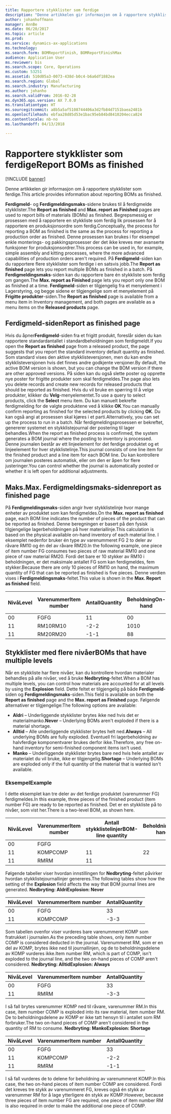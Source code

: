 ```yaml
---
title: Rapportere stykklister som ferdige
description: "Denne artikkelen gir informasjon om å rapportere stykklister som ferdige."
author: johanhoffmann
manager: AnnBe
ms.date: 06/20/2017
ms.topic: article
ms.prod: 
ms.service: dynamics-ax-applications
ms.technology: 
ms.search.form: BOMReportFinish, BOMReportFinishMax
audience: Application User
ms.reviewer: bis
ms.search.scope: Core, Operations
ms.custom: 53251
ms.assetid: 510d05a3-0073-438d-b0c4-b6a6df1882ea
ms.search.region: Global
ms.search.industry: Manufacturing
ms.author: johanho
ms.search.validFrom: 2016-02-28
ms.dyn365.ops.version: AX 7.0.0
ms.translationtype: HT
ms.sourcegitcommit: a8b5a5af5108744406a3d2fb84d7151baea2481b
ms.openlocfilehash: ebfaa28d85d53e1bac95eb84bd8410204ecca824
ms.contentlocale: nb-no
ms.lasthandoff: 04/13/2018

---
```


# <a name="report-boms-as-finished"></a><span data-ttu-id="ef434-103">Rapportere stykklister som ferdige</span><span class="sxs-lookup"><span data-stu-id="ef434-103">Report BOMs as finished</span></span>

[!INCLUDE [banner](../includes/banner.md)]

<span data-ttu-id="ef434-104">Denne artikkelen gir informasjon om å rapportere stykklister som ferdige.</span><span class="sxs-lookup"><span data-stu-id="ef434-104">This article provides information about reporting BOMs as finished.</span></span>

<span data-ttu-id="ef434-105">**Ferdigmeld**- og **Ferdigmeldingsmaks**-sidene brukes til å ferdigmelde stykklister.</span><span class="sxs-lookup"><span data-stu-id="ef434-105">The **Report as finished** and **Max. report as Finished** pages are used to report bills of materials (BOMs) as finished.</span></span> <span data-ttu-id="ef434-106">Begrepsmessig er prosessen med å rapportere en stykkliste som ferdig lik prosessen for å rapportere en produksjonsordre som ferdig.</span><span class="sxs-lookup"><span data-stu-id="ef434-106">Conceptually, the process for reporting a BOM as finished is the same as the process for reporting a production order as finished.</span></span> <span data-ttu-id="ef434-107">Denne prosessen kan brukes i for eksempel enkle monterings- og pakkingsprosesser der det ikke kreves mer avanserte funksjoner for produksjonsordrer.</span><span class="sxs-lookup"><span data-stu-id="ef434-107">This process can be used in, for example, simple assembly and kitting processes, where the more advanced capabilities of production orders aren't required.</span></span> <span data-ttu-id="ef434-108">På **Ferdigmeld**-siden kan du rapportere flere stykklister som ferdige i en satsvis jobb.</span><span class="sxs-lookup"><span data-stu-id="ef434-108">The **Report as finished** page lets you report multiple BOMs as finished in a batch.</span></span> <span data-ttu-id="ef434-109">På **Ferdigmeldingsmaks**-siden kan du rapportere bare én stykkliste som ferdig om gangen.</span><span class="sxs-lookup"><span data-stu-id="ef434-109">The **Max. report as Finished** page lets you report only one BOM as finished at a time.</span></span> <span data-ttu-id="ef434-110">**Ferdigmeld**-siden er tilgjengelig fra et menyelement i Lagerstyring, og begge sidene er tilgjengelige som et menyelement på **Frigitte produkter**-siden.</span><span class="sxs-lookup"><span data-stu-id="ef434-110">The **Report as finished** page is available from a menu item in Inventory management, and both pages are available as a menu items on the **Released products** page.</span></span>

## <a name="report-as-finished-page"></a><span data-ttu-id="ef434-111">Ferdigmeld-siden</span><span class="sxs-lookup"><span data-stu-id="ef434-111">Report as finished page</span></span>
<span data-ttu-id="ef434-112">Hvis du åpner**Ferdigmeld**-siden fra et frigitt produkt, foreslår siden du kan rapportere standardantallet i standardbeholdningen som ferdigmeldt.</span><span class="sxs-lookup"><span data-stu-id="ef434-112">If you open the **Report as finished** page from a released product, the page suggests that you report the standard inventory default quantity as finished.</span></span> <span data-ttu-id="ef434-113">Som standard vises den aktive stykklisteversjonen, men du kan endre stykklisteversjonen hvis det finnes andre godkjente versjoner.</span><span class="sxs-lookup"><span data-stu-id="ef434-113">By default, the active BOM version is shown, but you can change the BOM version if there are other approved versions.</span></span> <span data-ttu-id="ef434-114">På siden kan du også slette poster og opprette nye poster for frigitte produkter som skal ferdigmeldes.</span><span class="sxs-lookup"><span data-stu-id="ef434-114">The page also lets you delete records and create new records for released products that should be reported as finished.</span></span> <span data-ttu-id="ef434-115">Hvis du vil bruke en spørring til å velge produkter, klikker du **Velg**-menyelementet.</span><span class="sxs-lookup"><span data-stu-id="ef434-115">To use a query to select products, click the **Select** menu item.</span></span> <span data-ttu-id="ef434-116">Du kan manuelt bekrefte ferdigmelding for de valgte produktene ved å klikke **OK**.</span><span class="sxs-lookup"><span data-stu-id="ef434-116">You can manually confirm reporting as finished for the selected products by clicking **OK**.</span></span> <span data-ttu-id="ef434-117">Du kan også angi at prosessen skal kjøres i et parti.</span><span class="sxs-lookup"><span data-stu-id="ef434-117">Alternatively, you can set up the process to run in a batch.</span></span> <span data-ttu-id="ef434-118">Når ferdigmeldingsprosessen er bekreftet, genererer systemet en stykklistejournal der postering til lager behandles.</span><span class="sxs-lookup"><span data-stu-id="ef434-118">When the report as finished process is confirmed, the system generates a BOM journal where the posting to inventory is processed.</span></span> <span data-ttu-id="ef434-119">Denne journalen består av ett linjeelement for det ferdige produktet og et linjeelement for hver stykklistelinje.</span><span class="sxs-lookup"><span data-stu-id="ef434-119">This journal consists of one line item for the finished product and a line item for each BOM line.</span></span> <span data-ttu-id="ef434-120">Du kan kontrollere om journalen posteres automatisk, eller om den er åpen for flere justeringer.</span><span class="sxs-lookup"><span data-stu-id="ef434-120">You can control whether the journal is automatically posted or whether it is left open for additional adjustments.</span></span>

## <a name="max-report-as-finished-page"></a><span data-ttu-id="ef434-121">Maks.</span><span class="sxs-lookup"><span data-stu-id="ef434-121">Max.</span></span> <span data-ttu-id="ef434-122">Ferdigmeldingsmaks-siden</span><span class="sxs-lookup"><span data-stu-id="ef434-122">report as finished page</span></span>
<span data-ttu-id="ef434-123">På **Ferdigmeldingsmaks**-siden angir hver stykklistelinje hvor mange enheter av produktet som kan ferdigmeldes.</span><span class="sxs-lookup"><span data-stu-id="ef434-123">On the **Max. report as finished** page, each BOM line indicates the number of pieces of the product that can be reported as finished.</span></span> <span data-ttu-id="ef434-124">Denne beregningen er basert på den fysisk tilgjengelige lagerbeholdningen på hver materiallinje.</span><span class="sxs-lookup"><span data-stu-id="ef434-124">This calculation is based on the physical available on-hand inventory of each material line.</span></span> <span data-ttu-id="ef434-125">I eksemplet nedenfor bruker én type av varenummeret FG 2 to deler av råvare RM10 og én del av råvare RM20.</span><span class="sxs-lookup"><span data-stu-id="ef434-125">In the following example, one piece of item number FG consumes two pieces of raw material RM10 and one piece of raw material RM20.</span></span> <span data-ttu-id="ef434-126">Fordi det bare er 10 stykker av RM10 i beholdningen, er det maksimale antallet FG som kan ferdigmeldes, fem stykker.</span><span class="sxs-lookup"><span data-stu-id="ef434-126">Because there are only 10 pieces of RM10 on hand, the maximum quantity of FG that can be reported as finished is five pieces.</span></span> <span data-ttu-id="ef434-127">Denne verdien vises i **Ferdigmeldingsmaks**-feltet.</span><span class="sxs-lookup"><span data-stu-id="ef434-127">This value is shown in the **Max. Report as finished** field.</span></span>

| <span data-ttu-id="ef434-128">Nivå</span><span class="sxs-lookup"><span data-stu-id="ef434-128">Level</span></span> | <span data-ttu-id="ef434-129">Varenummer</span><span class="sxs-lookup"><span data-stu-id="ef434-129">Item number</span></span> | <span data-ttu-id="ef434-130">Antall</span><span class="sxs-lookup"><span data-stu-id="ef434-130">Quantity</span></span> | <span data-ttu-id="ef434-131">Beholdning</span><span class="sxs-lookup"><span data-stu-id="ef434-131">On-hand</span></span> | <span data-ttu-id="ef434-132">Maks.</span><span class="sxs-lookup"><span data-stu-id="ef434-132">Max.</span></span> <span data-ttu-id="ef434-133">Ferdigmeld</span><span class="sxs-lookup"><span data-stu-id="ef434-133">Report as finished</span></span> |
|-------|-------------|----------|---------|-------------------------|
| <span data-ttu-id="ef434-134">0</span><span class="sxs-lookup"><span data-stu-id="ef434-134">0</span></span>     | <span data-ttu-id="ef434-135">FG</span><span class="sxs-lookup"><span data-stu-id="ef434-135">FG</span></span>          |  <span data-ttu-id="ef434-136">1</span><span class="sxs-lookup"><span data-stu-id="ef434-136">1</span></span>       | <span data-ttu-id="ef434-137">0</span><span class="sxs-lookup"><span data-stu-id="ef434-137">0</span></span>       | <span data-ttu-id="ef434-138">5</span><span class="sxs-lookup"><span data-stu-id="ef434-138">5</span></span>                       |
| <span data-ttu-id="ef434-139">1</span><span class="sxs-lookup"><span data-stu-id="ef434-139">1</span></span>     | <span data-ttu-id="ef434-140">RM10</span><span class="sxs-lookup"><span data-stu-id="ef434-140">RM10</span></span>        | <span data-ttu-id="ef434-141">-2</span><span class="sxs-lookup"><span data-stu-id="ef434-141">-2</span></span>       | <span data-ttu-id="ef434-142">10</span><span class="sxs-lookup"><span data-stu-id="ef434-142">10</span></span>      | <span data-ttu-id="ef434-143">5</span><span class="sxs-lookup"><span data-stu-id="ef434-143">5</span></span>                       |
| <span data-ttu-id="ef434-144">1</span><span class="sxs-lookup"><span data-stu-id="ef434-144">1</span></span>     | <span data-ttu-id="ef434-145">RM20</span><span class="sxs-lookup"><span data-stu-id="ef434-145">RM20</span></span>        | <span data-ttu-id="ef434-146">-1</span><span class="sxs-lookup"><span data-stu-id="ef434-146">-1</span></span>       |  <span data-ttu-id="ef434-147">8</span><span class="sxs-lookup"><span data-stu-id="ef434-147">8</span></span>      | <span data-ttu-id="ef434-148">8</span><span class="sxs-lookup"><span data-stu-id="ef434-148">8</span></span>                       |

## <a name="boms-that-have-multiple-levels"></a><span data-ttu-id="ef434-149">Stykklister med flere nivåer</span><span class="sxs-lookup"><span data-stu-id="ef434-149">BOMs that have multiple levels</span></span>
<span data-ttu-id="ef434-150">Når en stykkliste har flere nivåer, kan du kontrollere hvordan materialer behandles på alle nivåer, ved å bruke **Nedbryting**-feltet.</span><span class="sxs-lookup"><span data-stu-id="ef434-150">When a BOM has multiple levels, you can control how materials are accounted for at all levels by using the **Explosion** field.</span></span> <span data-ttu-id="ef434-151">Dette feltet er tilgjengelig på både **Ferdigmeld**-siden og **Ferdigmeldingsmaks**-siden.</span><span class="sxs-lookup"><span data-stu-id="ef434-151">This field is available on both the **Report as finished** page and the **Max. report as Finished** page.</span></span> <span data-ttu-id="ef434-152">Følgende alternativer er tilgjengelige:</span><span class="sxs-lookup"><span data-stu-id="ef434-152">The following options are available:</span></span>

-   <span data-ttu-id="ef434-153">**Aldri** – Underliggende stykklister brytes ikke ned hvis det er materialmanko.</span><span class="sxs-lookup"><span data-stu-id="ef434-153">**Never** – Underlying BOMs aren't exploded if there is a material shortage.</span></span>
-   <span data-ttu-id="ef434-154">**Alltid** – Alle underliggende stykklister brytes helt ned.</span><span class="sxs-lookup"><span data-stu-id="ef434-154">**Always** – All underlying BOMs are fully exploded.</span></span> <span data-ttu-id="ef434-155">Eventuell fri lagerbeholdning av halvferdige komponentvarer brukes derfor ikke.</span><span class="sxs-lookup"><span data-stu-id="ef434-155">Therefore, any free on-hand inventory for semi-finished component items isn't used.</span></span>
-   <span data-ttu-id="ef434-156">**Manko** – Underliggende stykklister brytes bare ned hvis hele antallet av materialet du vil bruke, ikke er tilgjengelig.</span><span class="sxs-lookup"><span data-stu-id="ef434-156">**Shortage** – Underlying BOMs are exploded only if the full quantity of the material that is wanted isn't available.</span></span>

### <a name="example"></a><span data-ttu-id="ef434-157">Eksempel</span><span class="sxs-lookup"><span data-stu-id="ef434-157">Example</span></span>

<span data-ttu-id="ef434-158">I dette eksemplet kan tre deler av det ferdige produktet (varenummer FG) ferdigmeldes.</span><span class="sxs-lookup"><span data-stu-id="ef434-158">In this example, three pieces of the finished product (item number FG) are ready to be reported as finished.</span></span> <span data-ttu-id="ef434-159">Det er en stykkliste på to nivåer, som vist her.</span><span class="sxs-lookup"><span data-stu-id="ef434-159">There is a two-level BOM, as shown here.</span></span>

| <span data-ttu-id="ef434-160">Nivå</span><span class="sxs-lookup"><span data-stu-id="ef434-160">Level</span></span> | <span data-ttu-id="ef434-161">Varenummer</span><span class="sxs-lookup"><span data-stu-id="ef434-161">Item number</span></span> | <span data-ttu-id="ef434-162">Antall stykklistelinjer</span><span class="sxs-lookup"><span data-stu-id="ef434-162">BOM-line quantity</span></span> | <span data-ttu-id="ef434-163">Beholdning</span><span class="sxs-lookup"><span data-stu-id="ef434-163">On-hand</span></span> |
|-------|-------------|-------------------|---------|
| <span data-ttu-id="ef434-164">0</span><span class="sxs-lookup"><span data-stu-id="ef434-164">0</span></span>     | <span data-ttu-id="ef434-165">FG</span><span class="sxs-lookup"><span data-stu-id="ef434-165">FG</span></span>          |                   |         |
| <span data-ttu-id="ef434-166">1</span><span class="sxs-lookup"><span data-stu-id="ef434-166">1</span></span>     | <span data-ttu-id="ef434-167">KOMP</span><span class="sxs-lookup"><span data-stu-id="ef434-167">COMP</span></span>        | <span data-ttu-id="ef434-168">1</span><span class="sxs-lookup"><span data-stu-id="ef434-168">1</span></span>                 | <span data-ttu-id="ef434-169">2</span><span class="sxs-lookup"><span data-stu-id="ef434-169">2</span></span>       |
| <span data-ttu-id="ef434-170">1</span><span class="sxs-lookup"><span data-stu-id="ef434-170">1</span></span>     | <span data-ttu-id="ef434-171">RM</span><span class="sxs-lookup"><span data-stu-id="ef434-171">RM</span></span>          | <span data-ttu-id="ef434-172">1</span><span class="sxs-lookup"><span data-stu-id="ef434-172">1</span></span>                 |         |

<span data-ttu-id="ef434-173">Følgende tabeller viser hvordan innstillingen for **Nedbryting**-feltet påvirker hvordan stykklistejournallinjer genereres.</span><span class="sxs-lookup"><span data-stu-id="ef434-173">The following tables show how the setting of the **Explosion** field affects the way that BOM journal lines are generated.</span></span> <span data-ttu-id="ef434-174">**Nedbryting: Aldri**</span><span class="sxs-lookup"><span data-stu-id="ef434-174">**Explosion: Never**</span></span>

| <span data-ttu-id="ef434-175">Nivå</span><span class="sxs-lookup"><span data-stu-id="ef434-175">Level</span></span> | <span data-ttu-id="ef434-176">Varenummer</span><span class="sxs-lookup"><span data-stu-id="ef434-176">Item number</span></span> | <span data-ttu-id="ef434-177">Antall</span><span class="sxs-lookup"><span data-stu-id="ef434-177">Quantity</span></span> |
|-------|-------------|----------|
| <span data-ttu-id="ef434-178">0</span><span class="sxs-lookup"><span data-stu-id="ef434-178">0</span></span>     | <span data-ttu-id="ef434-179">FG</span><span class="sxs-lookup"><span data-stu-id="ef434-179">FG</span></span>          | <span data-ttu-id="ef434-180">3</span><span class="sxs-lookup"><span data-stu-id="ef434-180">3</span></span>        |
| <span data-ttu-id="ef434-181">1</span><span class="sxs-lookup"><span data-stu-id="ef434-181">1</span></span>     | <span data-ttu-id="ef434-182">KOMP</span><span class="sxs-lookup"><span data-stu-id="ef434-182">COMP</span></span>        | <span data-ttu-id="ef434-183">-3</span><span class="sxs-lookup"><span data-stu-id="ef434-183">-3</span></span>       |

<span data-ttu-id="ef434-184">Som tabellen ovenfor viser vurderes bare varenummeret KOMP som fratrukket i journalen.</span><span class="sxs-lookup"><span data-stu-id="ef434-184">As the preceding table shows, only item number COMP is considered deducted in the journal.</span></span> <span data-ttu-id="ef434-185">Varenummeret RM, som er en del av KOMP, brytes ikke ned til journallinjen, og de to beholdningsdelene av KOMP vurderes ikke.</span><span class="sxs-lookup"><span data-stu-id="ef434-185">Item number RM, which is part of COMP, isn't exploded to the journal line, and the two on-hand pieces of COMP aren't considered.</span></span> <span data-ttu-id="ef434-186">**Nedbryting: Alltid**</span><span class="sxs-lookup"><span data-stu-id="ef434-186">**Explosion: Always**</span></span>

| <span data-ttu-id="ef434-187">Nivå</span><span class="sxs-lookup"><span data-stu-id="ef434-187">Level</span></span> | <span data-ttu-id="ef434-188">Varenummer</span><span class="sxs-lookup"><span data-stu-id="ef434-188">Item number</span></span> | <span data-ttu-id="ef434-189">Antall</span><span class="sxs-lookup"><span data-stu-id="ef434-189">Quantity</span></span> |
|-------|-------------|----------|
| <span data-ttu-id="ef434-190">0</span><span class="sxs-lookup"><span data-stu-id="ef434-190">0</span></span>     | <span data-ttu-id="ef434-191">FG</span><span class="sxs-lookup"><span data-stu-id="ef434-191">FG</span></span>          | <span data-ttu-id="ef434-192">3</span><span class="sxs-lookup"><span data-stu-id="ef434-192">3</span></span>        |
| <span data-ttu-id="ef434-193">1</span><span class="sxs-lookup"><span data-stu-id="ef434-193">1</span></span>     | <span data-ttu-id="ef434-194">RM</span><span class="sxs-lookup"><span data-stu-id="ef434-194">RM</span></span>          | <span data-ttu-id="ef434-195">-3</span><span class="sxs-lookup"><span data-stu-id="ef434-195">-3</span></span>       |

<span data-ttu-id="ef434-196">I så fall brytes varenummer KOMP ned til råvare, varenummer RM.</span><span class="sxs-lookup"><span data-stu-id="ef434-196">In this case, item number COMP is exploded into its raw material, item number RM.</span></span> <span data-ttu-id="ef434-197">De to beholdningsdelene av KOMP er ikke tatt hensyn til i antallet som RM forbruker.</span><span class="sxs-lookup"><span data-stu-id="ef434-197">The two on-hand pieces of COMP aren't considered in the quantity of RM to consume.</span></span> <span data-ttu-id="ef434-198">**Nedbryting: Manko**</span><span class="sxs-lookup"><span data-stu-id="ef434-198">**Explosion: Shortage**</span></span>

| <span data-ttu-id="ef434-199">Nivå</span><span class="sxs-lookup"><span data-stu-id="ef434-199">Level</span></span> | <span data-ttu-id="ef434-200">Varenummer</span><span class="sxs-lookup"><span data-stu-id="ef434-200">Item number</span></span> | <span data-ttu-id="ef434-201">Antall</span><span class="sxs-lookup"><span data-stu-id="ef434-201">Quantity</span></span> |
|-------|-------------|----------|
| <span data-ttu-id="ef434-202">0</span><span class="sxs-lookup"><span data-stu-id="ef434-202">0</span></span>     | <span data-ttu-id="ef434-203">FG</span><span class="sxs-lookup"><span data-stu-id="ef434-203">FG</span></span>          | <span data-ttu-id="ef434-204">3</span><span class="sxs-lookup"><span data-stu-id="ef434-204">3</span></span>        |
| <span data-ttu-id="ef434-205">1</span><span class="sxs-lookup"><span data-stu-id="ef434-205">1</span></span>     | <span data-ttu-id="ef434-206">KOMP</span><span class="sxs-lookup"><span data-stu-id="ef434-206">COMP</span></span>        | <span data-ttu-id="ef434-207">-2</span><span class="sxs-lookup"><span data-stu-id="ef434-207">-2</span></span>       |
| <span data-ttu-id="ef434-208">1</span><span class="sxs-lookup"><span data-stu-id="ef434-208">1</span></span>     | <span data-ttu-id="ef434-209">RM</span><span class="sxs-lookup"><span data-stu-id="ef434-209">RM</span></span>          | <span data-ttu-id="ef434-210">-1</span><span class="sxs-lookup"><span data-stu-id="ef434-210">-1</span></span>       |

<span data-ttu-id="ef434-211">I så fall vurderes de to delene for beholdning av varenummeret KOMP.</span><span class="sxs-lookup"><span data-stu-id="ef434-211">In this case, the two on-hand pieces of item number COMP are considered.</span></span> <span data-ttu-id="ef434-212">Fordi det kreves tre stykk av varenummeret FG, kreves også én stykk av varenummer RM for å lage ytterligere én stykk av KOMP.</span><span class="sxs-lookup"><span data-stu-id="ef434-212">However, because three pieces of item number FG are required, one piece of item number RM is also required in order to make the additional one piece of COMP.</span></span>




